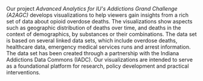 Our project *Advanced Analytics for IU's Addictions Grand Challenge (A2AGC)* develops visualizations to help viewers gain insights from a rich set of data about opioid overdose deaths. The visualizations show aspects such as geographic distribution of deaths over time, and deaths in the context of demographics, by substances or their combinations. The data set is based on several linked data sets, which include overdose deaths, healthcare data, emergency medical services runs and arrest information. The data set has been created through a partnership with the Indiana Addictions Data Commons (IADC). Our visualizations are intended to serve as a foundational platform for research, policy development and practical interventions.
